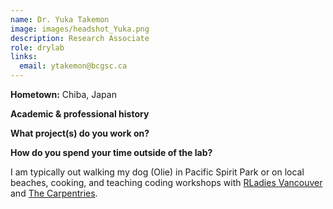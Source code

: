 ```yaml
---
name: Dr. Yuka Takemon
image: images/headshot_Yuka.png
description: Research Associate
role: drylab
links:
  email: ytakemon@bcgsc.ca
---
```


**Hometown:** Chiba, Japan


**Academic & professional history**



**What project(s) do you work on?**



**How do you spend your time outside of the lab?**

I am typically out walking my dog (Olie) in Pacific Spirit Park or on local beaches, cooking, and teaching coding workshops with [RLadies Vancouver](https://www.meetup.com/rladies-vancouver/) and [The Carpentries](https://carpentries.org/). 